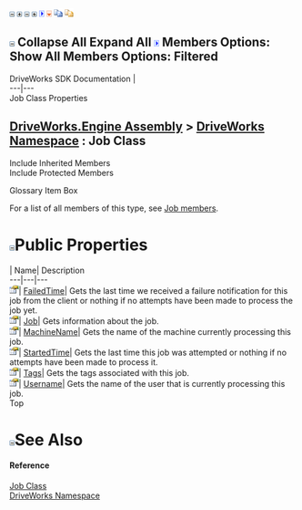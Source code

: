 ![](dotnetimages/collapse.gif) ![](dotnetimages/expand.gif) ![](dotnetimages/collapse.gif) ![](dotnetimages/expand.gif) ![](dotnetimages/drpdown.gif) ![](dotnetimages/drpdown_orange.gif) ![](dotnetimages/copycode.gif) ![](dotnetimages/copycodeHighlight.gif)

![](dotnetimages/collapse.gif) Collapse All Expand All ![](dotnetimages/drpdown.gif) Members Options: Show All  Members Options: Filtered   
---  
DriveWorks SDK Documentation  |   
---|---  
Job Class Properties   
  
[DriveWorks.Engine Assembly](topic2156.md) > [DriveWorks Namespace](topic2159.md) : Job Class  
---  
  
Include Inherited Members    
Include Protected Members    


Glossary Item Box

For a list of all members of this type, see [Job members](topic3583.md).

# ![](dotnetimages/collapse.gif)Public Properties

| Name| Description  
---|---|---  
![Public Property](dotnetimages/publicProperty.gif)| [FailedTime](topic3588.md)| Gets the last time we received a failure notification for this job from the client or nothing if no attempts have been made to process the job yet.   
![Public Property](dotnetimages/publicProperty.gif)| [Job](topic3589.md)| Gets information about the job.   
![Public Property](dotnetimages/publicProperty.gif)| [MachineName](topic3590.md)| Gets the name of the machine currently processing this job.   
![Public Property](dotnetimages/publicProperty.gif)| [StartedTime](topic3591.md)| Gets the last time this job was attempted or nothing if no attempts have been made to process it.   
![Public Property](dotnetimages/publicProperty.gif)| [Tags](topic3592.md)| Gets the tags associated with this job.   
![Public Property](dotnetimages/publicProperty.gif)| [Username](topic3593.md)| Gets the name of the user that is currently processing this job.   
Top

# ![](dotnetimages/collapse.gif)See Also

#### Reference

[Job Class](topic3582.md)   
[DriveWorks Namespace](topic2159.md)


